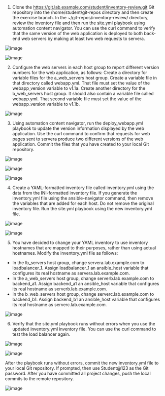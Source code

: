 1. Clone the https://git.lab.example.com/student/inventory-review.git Git repository into the /home/student/git-repos directory and then create the exercise
branch. In the ~/git-repos/inventory-review/ directory, review the inventory file and then run the site.yml playbook using automation content navigator. You can use the curl command to verify that the same version of the web application is deployed to both back-end web servers by making at least two web requests to servera.

![image](https://github.com/anuja2015/Redhat/assets/16287330/2f22d1d1-9d05-4d70-b5c4-a6a6d3387594)

![image](https://github.com/anuja2015/Redhat/assets/16287330/757ce4c6-ac10-497b-aa76-b6ca3f5778de)

2. Configure the web servers in each host group to report different version numbers for the web application, as follows:
   Create a directory for variable files for the a_web_servers host group. Create a variable file in that directory called webapp.yml. That file must set the value of the webapp_version variable to v1.1a.
   Create another directory for the b_web_servers host group. It should also contain a variable file called webapp.yml. That second variable file must set the value of the webapp_version variable to v1.1b.

![image](https://github.com/anuja2015/Redhat/assets/16287330/8e02f27e-6f3f-465c-982f-ab6051fbf02b)

3. Using automation content navigator, run the deploy_webapp.yml playbook to update the version information displayed by the web application. Use the curl command to confirm that requests for web pages sent to servera produce two different versions of the web application.
Commit the files that you have created to your local Git repository.

![image](https://github.com/anuja2015/Redhat/assets/16287330/7f262ec0-7ad5-40a5-98ec-2db7b0b0feb3)

![image](https://github.com/anuja2015/Redhat/assets/16287330/19da6612-e326-4752-8418-566d45823e4e)

![image](https://github.com/anuja2015/Redhat/assets/16287330/91e3480f-75e7-4175-a3d4-c7f0de44a25e)


4. Create a YAML-formatted inventory file called inventory.yml using the data from the INI-formatted inventory file. If you generate the inventory.yml file using the ansible-navigator command, then remove the variables that are added for each host. Do not remove the original inventory file.
Run the site.yml playbook using the new inventory.yml file.

![image](https://github.com/anuja2015/Redhat/assets/16287330/00c0f6a0-913e-45ed-b890-f984a25f4cc0)

![image](https://github.com/anuja2015/Redhat/assets/16287330/f4b1e444-f39b-4be7-8cb3-4dc43c7a8a2e)

5. You have decided to change your YAML inventory to use inventory hostnames that are mapped to their purposes, rather than using actual hostnames. Modify the inventory.yml file as follows:
- In the lb_servers host group, change servera.lab.example.com to loadbalancer_1. Assign loadbalancer_1 an ansible_host variable that configures its real hostname as servera.lab.example.com.
- In the a_web_servers host group, change serverb.lab.example.com to backend_a1. Assign backend_a1 an ansible_host variable that configures its real hostname as serverb.lab.example.com.
- In the b_web_servers host group, change serverc.lab.example.com to backend_b1. Assign backend_b1 an ansible_host variable that configures its real hostname as serverc.lab.example.com.

![image](https://github.com/anuja2015/Redhat/assets/16287330/f58b093d-714f-433b-8773-d9234ee8ccad)


6. Verify that the site.yml playbook runs without errors when you use the updated inventory.yml inventory file. You can use the curl command to test the load balancer again.

![image](https://github.com/anuja2015/Redhat/assets/16287330/c8681aa7-9ac9-46c2-a49b-8b6f612969bf)

![image](https://github.com/anuja2015/Redhat/assets/16287330/deebbad1-b5d5-4fd0-8f8e-0921da7c33fd)


After the playbook runs without errors, commit the new inventory.yml file to your local Git repository. If prompted, then use Student@123 as the Git password. After you have committed all project changes, push the local commits to the remote repository.

![image](https://github.com/anuja2015/Redhat/assets/16287330/a550806c-b571-488b-8897-325c53ebb997)
